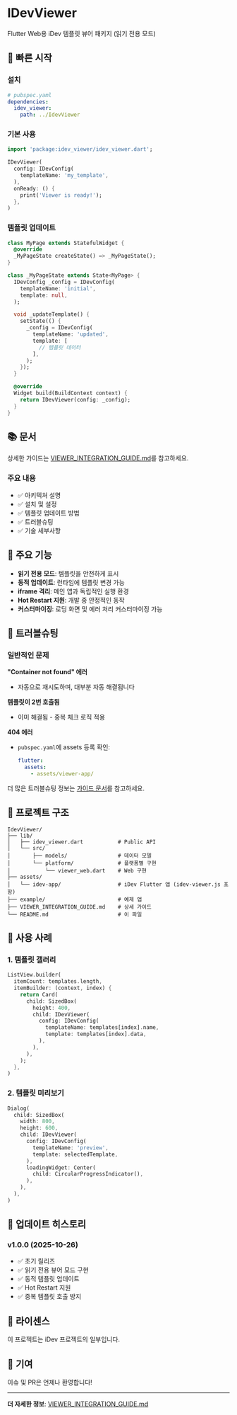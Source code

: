 # IDevViewer

Flutter Web용 iDev 템플릿 뷰어 패키지 (읽기 전용 모드)

## 🚀 빠른 시작

### 설치

```yaml
# pubspec.yaml
dependencies:
  idev_viewer:
    path: ../IdevViewer
```

### 기본 사용

```dart
import 'package:idev_viewer/idev_viewer.dart';

IDevViewer(
  config: IDevConfig(
    templateName: 'my_template',
  ),
  onReady: () {
    print('Viewer is ready!');
  },
)
```

### 템플릿 업데이트

```dart
class MyPage extends StatefulWidget {
  @override
  _MyPageState createState() => _MyPageState();
}

class _MyPageState extends State<MyPage> {
  IDevConfig _config = IDevConfig(
    templateName: 'initial',
    template: null,
  );

  void _updateTemplate() {
    setState(() {
      _config = IDevConfig(
        templateName: 'updated',
        template: [
          // 템플릿 데이터
        ],
      );
    });
  }

  @override
  Widget build(BuildContext context) {
    return IDevViewer(config: _config);
  }
}
```

## 📚 문서

상세한 가이드는 [VIEWER_INTEGRATION_GUIDE.md](./VIEWER_INTEGRATION_GUIDE.md)를 참고하세요.

### 주요 내용
- ✅ 아키텍처 설명
- ✅ 설치 및 설정
- ✅ 템플릿 업데이트 방법
- ✅ 트러블슈팅
- ✅ 기술 세부사항

## 🔧 주요 기능

- **읽기 전용 모드**: 템플릿을 안전하게 표시
- **동적 업데이트**: 런타임에 템플릿 변경 가능
- **iframe 격리**: 메인 앱과 독립적인 실행 환경
- **Hot Restart 지원**: 개발 중 안정적인 동작
- **커스터마이징**: 로딩 화면 및 에러 처리 커스터마이징 가능

## 🐛 트러블슈팅

### 일반적인 문제

**"Container not found" 에러**
- 자동으로 재시도하며, 대부분 자동 해결됩니다

**템플릿이 2번 호출됨**
- 이미 해결됨 - 중복 체크 로직 적용

**404 에러**
- `pubspec.yaml`에 assets 등록 확인:
  ```yaml
  flutter:
    assets:
      - assets/viewer-app/
  ```

더 많은 트러블슈팅 정보는 [가이드 문서](./VIEWER_INTEGRATION_GUIDE.md#트러블슈팅)를 참고하세요.

## 📂 프로젝트 구조

```
IdevViewer/
├── lib/
│   ├── idev_viewer.dart           # Public API
│   └── src/
│       ├── models/                # 데이터 모델
│       └── platform/              # 플랫폼별 구현
│           └── viewer_web.dart    # Web 구현
├── assets/
│   └── idev-app/                  # iDev Flutter 앱 (idev-viewer.js 포함)
├── example/                       # 예제 앱
├── VIEWER_INTEGRATION_GUIDE.md    # 상세 가이드
└── README.md                      # 이 파일
```

## 🎯 사용 사례

### 1. 템플릿 갤러리
```dart
ListView.builder(
  itemCount: templates.length,
  itemBuilder: (context, index) {
    return Card(
      child: SizedBox(
        height: 400,
        child: IDevViewer(
          config: IDevConfig(
            templateName: templates[index].name,
            template: templates[index].data,
          ),
        ),
      ),
    );
  },
)
```

### 2. 템플릿 미리보기
```dart
Dialog(
  child: SizedBox(
    width: 800,
    height: 600,
    child: IDevViewer(
      config: IDevConfig(
        templateName: 'preview',
        template: selectedTemplate,
      ),
      loadingWidget: Center(
        child: CircularProgressIndicator(),
      ),
    ),
  ),
)
```

## 🔄 업데이트 히스토리

### v1.0.0 (2025-10-26)
- ✅ 초기 릴리즈
- ✅ 읽기 전용 뷰어 모드 구현
- ✅ 동적 템플릿 업데이트
- ✅ Hot Restart 지원
- ✅ 중복 템플릿 호출 방지

## 📝 라이센스

이 프로젝트는 iDev 프로젝트의 일부입니다.

## 🤝 기여

이슈 및 PR은 언제나 환영합니다!

---

**더 자세한 정보**: [VIEWER_INTEGRATION_GUIDE.md](./VIEWER_INTEGRATION_GUIDE.md)

